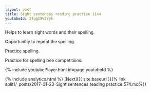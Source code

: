 ```yaml
---
layout: post
title: Sight sentences reading practice 1144
youtubeId: IfqgI9VJryk
---
```

 
 
Helps to learn sight words and their spelling.

Opportunitiy to repeat the spelling. 

Practice spelling. 
 
Practice for spelling bee competitions. 
 
{% include youtubePlayer.html id=page.youtubeId %}
 
 
{% include analytics.html %} 
[Next]({{ site.baseurl }}{% link  split1/_posts/2017-01-23-Sight sentences reading practice 574.md%})
 
